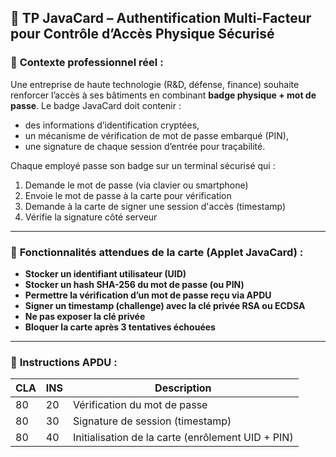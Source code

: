 ## 🔐 **TP JavaCard – Authentification Multi-Facteur pour Contrôle d’Accès Physique Sécurisé**

### 🎯 **Contexte professionnel réel :**
Une entreprise de haute technologie (R&D, défense, finance) souhaite renforcer l’accès à ses bâtiments en combinant **badge physique + mot de passe**. Le badge JavaCard doit contenir :
- des informations d’identification cryptées,
- un mécanisme de vérification de mot de passe embarqué (PIN),
- une signature de chaque session d’entrée pour traçabilité.

Chaque employé passe son badge sur un terminal sécurisé qui :
1. Demande le mot de passe (via clavier ou smartphone)
2. Envoie le mot de passe à la carte pour vérification
3. Demande à la carte de signer une session d'accès (timestamp)
4. Vérifie la signature côté serveur

---

### 🧩 **Fonctionnalités attendues de la carte (Applet JavaCard)** :
- **Stocker un identifiant utilisateur (UID)**
- **Stocker un hash SHA-256 du mot de passe (ou PIN)**
- **Permettre la vérification d’un mot de passe reçu via APDU**
- **Signer un timestamp (challenge) avec la clé privée RSA ou ECDSA**
- **Ne pas exposer la clé privée**
- **Bloquer la carte après 3 tentatives échouées**

---

### 📜 **Instructions APDU** :
| CLA | INS | Description                     |
|-----|-----|---------------------------------|
| 80  | 20  | Vérification du mot de passe    |
| 80  | 30  | Signature de session (timestamp)|
| 80  | 40  | Initialisation de la carte (enrôlement UID + PIN) |
